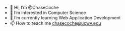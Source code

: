 - 👋 Hi, I’m @ChaseCoche
- 👀 I’m interested in Computer Science
- 🌱 I’m currently learning Web Application Development
- 📫 How to reach me chasecoche@ucwv.edu

<!---
ChaseCoche/ChaseCoche is a ✨ special ✨ repository because its `README.md` (this file) appears on your GitHub profile.
You can click the Preview link to take a look at your changes.
--->
